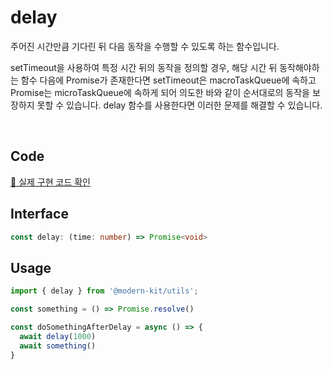 # delay

주어진 시간만큼 기다린 뒤 다음 동작을 수행할 수 있도록 하는 함수입니다.

setTimeout을 사용하여 특정 시간 뒤의 동작을 정의할 경우, 해당 시간 뒤 동작해야하는 함수 다음에 Promise가 존재한다면 setTimeout은 macroTaskQueue에 속하고 Promise는 microTaskQueue에 속하게 되어 의도한 바와 같이 순서대로의 동작을 보장하지 못할 수 있습니다. delay 함수를 사용한다면 이러한 문제를 해결할 수 있습니다.

<br />

## Code
[🔗 실제 구현 코드 확인](https://github.com/modern-agile-team/modern-kit/blob/main/packages/utils/src/common/delay/index.ts)

## Interface
```ts title="typescript"
const delay: (time: number) => Promise<void>
```

## Usage
```ts title="typescript"
import { delay } from '@modern-kit/utils';

const something = () => Promise.resolve()

const doSomethingAfterDelay = async () => {
  await delay(1000)
  await something()
}
```